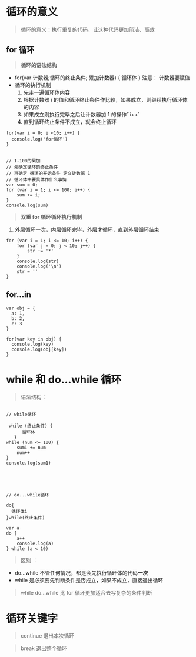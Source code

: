 # 循环的意义

> 循环的意义：执行重复的代码，让这种代码更加简洁、高效

## for 循环 

> **循环的语法结构**

-   for(var 计数器;循环的终止条件; 累加计数器) {
    循环体
    }
    注意： 计数器要赋值
-   循环的执行机制
    1. 先走一遍循环体内容
    2. 根据计数器 i 的值和循环终止条件作比较，如果成立，则继续执行循环体的内容
    3. 如果成立则执行完毕之后让计数器加 1 的操作``i++`
    4. 直到循环终止条件不成立，就会终止循环

```
for(var i = 0; i <10; i++) {
  console.log('for循环')
}


// 1-100的累加
// 先确定循环的终止条件
// 再确定 循环的开始条件 定义计数器 1
// 循环体中要具体作什么事情
var sum = 0;
for (var i = 1; i <= 100; i++) {
    sum += i;
}
console.log(sum)
```

> **双重 for 循环循环执行机制**

1. 外层循环一次，内层循环完毕，外层才循环，直到外层循环结束

```
for (var i = 1; i <= 10; i++) {
    for (var j = 0; j < 10; j++) {
        str += '*'
    }
    console.log(str)
    console.log('\n')
    str = ''
}
```

## for...in

```
var obj = {
  a: 1,
  b: 2,
  c: 3
}

for(var key in obj) {
  console.log(key)
  console.log(obj[key])
}
```

# while 和 do...while 循环

> 语法结构：

```

// while循环

 while (终止条件) {
      循环体
   }
while (num <= 100) {
    sum1 += num
    num++
}
console.log(sum1)





// do...while循环

do{
  循环体1
}while(终止条件)

var a
do {
    a++
    console.log(a)
} while (a < 10)
```

> 区别 ：

-   do...while 不管任何情况，都是会先执行循环体的代码**一次**
-   while 是必须要先判断条件是否成立，如果不成立，直接退出循环

> while do...while 比 for 循环更加适合去写复杂的条件判断

# 循环关键字

> continue 退出本次循环

> break 退出整个循环
